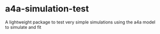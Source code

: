 a4a-simulation-test
===================

A lightweight package to test very simple simulations using the a4a model to simulate and fit
